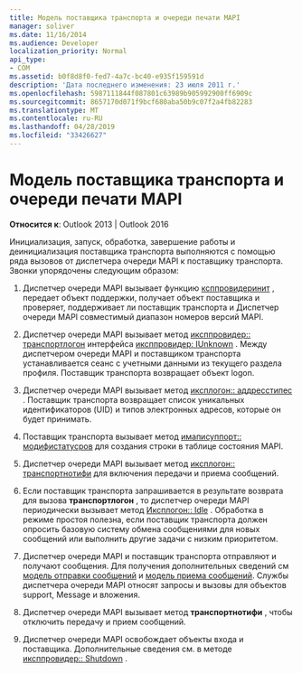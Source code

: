 ```yaml
---
title: Модель поставщика транспорта и очереди печати MAPI
manager: soliver
ms.date: 11/16/2014
ms.audience: Developer
localization_priority: Normal
api_type:
- COM
ms.assetid: b0f8d8f0-fed7-4a7c-bc40-e935f159591d
description: 'Дата последнего изменения: 23 июля 2011 г.'
ms.openlocfilehash: 5987111844f087801c63989b905992900ff6909c
ms.sourcegitcommit: 8657170d071f9bcf680aba50b9c07f2a4fb82283
ms.translationtype: MT
ms.contentlocale: ru-RU
ms.lasthandoff: 04/28/2019
ms.locfileid: "33426627"
---
```

# <a name="transport-provider-and-mapi-spooler-operational-model"></a>Модель поставщика транспорта и очереди печати MAPI

  
  
**Относится к**: Outlook 2013 | Outlook 2016 
  
Инициализация, запуск, обработка, завершение работы и деинициализация поставщика транспорта выполняются с помощью ряда вызовов от диспетчера очереди MAPI к поставщику транспорта. Звонки упорядочены следующим образом:
  
1. Диспетчер очереди MAPI вызывает функцию [ксппровидеринит](xpproviderinit.md) , передает объект поддержки, получает объект поставщика и проверяет, поддерживает ли поставщик транспорта и Диспетчер очереди MAPI совместимый диапазон номеров версий MAPI. 
    
2. Диспетчер очереди MAPI вызывает метод [иксппровидер:: транспортлогон](ixpprovider-transportlogon.md) интерфейса [иксппровидер: IUnknown](ixpprovideriunknown.md) . Между диспетчером очереди MAPI и поставщиком транспорта устанавливается сеанс с учетными данными из текущего раздела профиля. Поставщик транспорта возвращает объект logon. 
    
3. Диспетчер очереди MAPI вызывает метод [иксплогон:: аддресстипес](ixplogon-addresstypes.md) . Поставщик транспорта возвращает список уникальных идентификаторов (UID) и типов электронных адресов, которые он будет принимать. 
    
4. Поставщик транспорта вызывает метод [имаписуппорт:: модифистатусров](imapisupport-modifystatusrow.md) для создания строки в таблице состояния MAPI. 
    
5. Диспетчер очереди MAPI вызывает метод [иксплогон:: транспортнотифи](ixplogon-transportnotify.md) для включения передачи и приема сообщений. 
    
6. Если поставщик транспорта запрашивается в результате возврата для вызова **транспортлогон** , то диспетчер очереди MAPI периодически вызывает метод [Иксплогон:: Idle](ixplogon-idle.md) . Обработка в режиме простоя полезна, если поставщик транспорта должен опросить базовую систему обмена сообщениями для новых сообщений или выполнить другие задачи с низким приоритетом. 
    
7. Диспетчер очереди MAPI и поставщик транспорта отправляют и получают сообщения. Для получения дополнительных сведений см [модель отправки сообщений](message-submission-model.md) и [модель приема сообщений](message-reception-model.md). Службы диспетчера очереди MAPI относят запросы и вызовы для объектов support, Message и вложения.
    
8. Диспетчер очереди MAPI вызывает метод **транспортнотифи** , чтобы отключить передачу и прием сообщений. 
    
9. Диспетчер очереди MAPI освобождает объекты входа и поставщика. Дополнительные сведения см. в методе [иксппровидер:: Shutdown](ixpprovider-shutdown.md) . 
    

